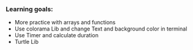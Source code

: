 
### Learning goals:
* More practice with arrays and functions
* Use colorama Lib and change Text and background color in terminal
* Use Timer and calculate duration
* Turtle Lib
